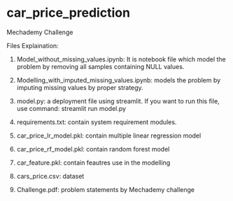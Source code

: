# car_price_prediction
Mechademy Challenge

Files Explaination:
1. Model_without_missing_values.ipynb: It is notebook file which model the problem by removing all samples containing NULL values.

2. Modelling_with_imputed_missing_values.ipynb: models the problem by imputing missing values by proper strategy.

3. model.py: a deployment file using streamlit.
  If you want to run this file, use command: streamlit run model.py

4. requirements.txt: contain system requirement modules.

5. car_price_lr_model.pkl: contain multiple linear regression model

6. car_price_rf_model.pkl: contain random forest model

7. car_feature.pkl: contain feautres use in the modelling

8. cars_price.csv: dataset

9. Challenge.pdf: problem statements by Mechademy challenge
